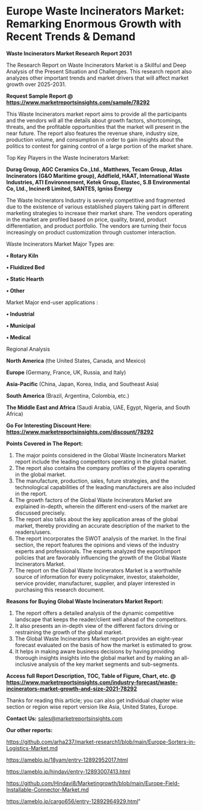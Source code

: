# Europe Waste Incinerators Market: Remarking Enormous Growth with Recent Trends & Demand

<strong>Waste Incinerators Market Research Report 2031</strong>

The Research Report on Waste Incinerators Market is a Skillful and Deep Analysis of the Present Situation and Challenges. This research report also analyzes other important trends and market drivers that will affect market growth over 2025-2031.

<strong>Request Sample Report @ <a href=https://www.marketreportsinsights.com/sample/78292>https://www.marketreportsinsights.com/sample/78292</a></strong>

This Waste Incinerators market report aims to provide all the participants and the vendors will all the details about growth factors, shortcomings, threats, and the profitable opportunities that the market will present in the near future. The report also features the revenue share, industry size, production volume, and consumption in order to gain insights about the politics to contest for gaining control of a large portion of the market share.

Top Key Players in the Waste Incinerators Market:

<strong>Durag Group, AGC Ceramics Co.,Ltd., Matthews, Tecam Group, Atlas Incinerators (G&O Maritime group), Addfield, HAAT, International Waste Industries, ATI Environnement, Ketek Group, Elastec, S.B Environmental Co, Ltd., Inciner8 Limited, SANTES, Igniss Energy</strong>

The Waste Incinerators Industry is severely competitive and fragmented due to the existence of various established players taking part in different marketing strategies to increase their market share. The vendors operating in the market are profiled based on price, quality, brand, product differentiation, and product portfolio. The vendors are turning their focus increasingly on product customization through customer interaction.

Waste Incinerators Market Major Types are:

<strong>• Rotary Kiln

• Fluidized Bed

• Static Hearth

• Other</strong>

Market Major end-user applications :

<strong>• Industrial

• Municipal

• Medical</strong>

Regional Analysis

</u><strong><b>North America</b></strong> (the United States, Canada, and Mexico)

<strong><b>Europe </b></strong>(Germany, France, UK, Russia, and Italy)

<strong><b>Asia-Pacific</b></strong> (China, Japan, Korea, India, and Southeast Asia)

<strong><b>South America</b></strong> (Brazil, Argentina, Colombia, etc.)

<strong><b>The Middle East and Africa</b></strong> (Saudi Arabia, UAE, Egypt, Nigeria, and South Africa)

<strong>Go For Interesting Discount Here: <a href=https://www.marketreportsinsights.com/discount/78292>https://www.marketreportsinsights.com/discount/78292</a></strong>

<strong>Points Covered in The Report:</strong>
<ol>
  <li>The major points considered in the Global Waste Incinerators Market report include the leading competitors operating in the global market.</li>
  <li>The report also contains the company profiles of the players operating in the global market.</li>
  <li>The manufacture, production, sales, future strategies, and the technological capabilities of the leading manufacturers are also included in the report.</li>
  <li>The growth factors of the Global Waste Incinerators Market are explained in-depth, wherein the different end-users of the market are discussed precisely.</li>
  <li>The report also talks about the key application areas of the global market, thereby providing an accurate description of the market to the readers/users.</li>
  <li>The report incorporates the SWOT analysis of the market. In the final section, the report features the opinions and views of the industry experts and professionals. The experts analyzed the export/import policies that are favorably influencing the growth of the Global Waste Incinerators Market.</li>
  <li>The report on the Global Waste Incinerators Market is a worthwhile source of information for every policymaker, investor, stakeholder, service provider, manufacturer, supplier, and player interested in purchasing this research document.</li>
</ol>
<strong>Reasons for Buying Global Waste Incinerators Market Report:</strong>

<ol>
  <li>The report offers a detailed analysis of the dynamic competitive landscape that keeps the reader/client well ahead of the competitors.</li>
  <li>It also presents an in-depth view of the different factors driving or restraining the growth of the global market.</li>
  <li>The Global Waste Incinerators Market report provides an eight-year forecast evaluated on the basis of how the market is estimated to grow.</li>
  <li>It helps in making aware business decisions by having providing thorough insights insights into the global market and by making an all-inclusive analysis of the key market segments and sub-segments.</li>
</ol>
<strong>Access full Report Description, TOC, Table of Figure, Chart, etc. @ <a href=https://www.marketreportsinsights.com/industry-forecast/waste-incinerators-market-growth-and-size-2021-78292>https://www.marketreportsinsights.com/industry-forecast/waste-incinerators-market-growth-and-size-2021-78292</a></strong>


Thanks for reading this article; you can also get individual chapter wise section or region wise report version like Asia, United States, Europe.

<strong>Contact Us:</strong>
sales@marketreportsinsights.com

<strong>Our other reports:</strong>

<a href=https://github.com/arha237/market-research1/blob/main/Europe-Sorters-in-Logistics-Market.md>https://github.com/arha237/market-research1/blob/main/Europe-Sorters-in-Logistics-Market.md</a>

<a href=https://ameblo.jp/18yam/entry-12892952017.html>https://ameblo.jp/18yam/entry-12892952017.html</a>

<a href=https://ameblo.jp/hindavi/entry-12893007413.html>https://ameblo.jp/hindavi/entry-12893007413.html</a>

<a href=https://github.com/Hindavi8/Marketingrowth/blob/main/Europe-Field-Installable-Connector-Market.md>https://github.com/Hindavi8/Marketingrowth/blob/main/Europe-Field-Installable-Connector-Market.md</a>

<a href=https://ameblo.jp/cargo656/entry-12892964929.html>https://ameblo.jp/cargo656/entry-12892964929.html</a>"
